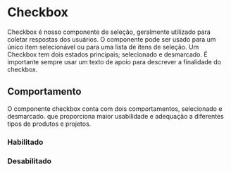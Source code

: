 # Checkbox

Checkbox é nosso componente de seleção, geralmente utilizado para coletar respostas dos usuários. O componente pode ser usado para um único item selecionável ou para uma lista de itens de seleção. Um Checkbox tem dois estados principais; selecionado e desmarcado. É importante sempre usar um texto de apoio para descrever a finalidade do checkbox.

## Comportamento
O componente checkbox conta com dois comportamentos, selecionado e desmarcado. que proporciona maior usabilidade e adequação a diferentes tipos de produtos e projetos.

### Habilitado

<wiz-code-demo>
  <wiz-checkbox
    disabled=false
    (returnEvent)="teste($event)">
  </wiz-checkbox>
</wiz-code-demo>

### Desabilitado

<wiz-code-demo>
  <wiz-checkbox
    disabled=true
    (returnEvent)="teste($event)">
  </wiz-checkbox>
</wiz-code-demo>